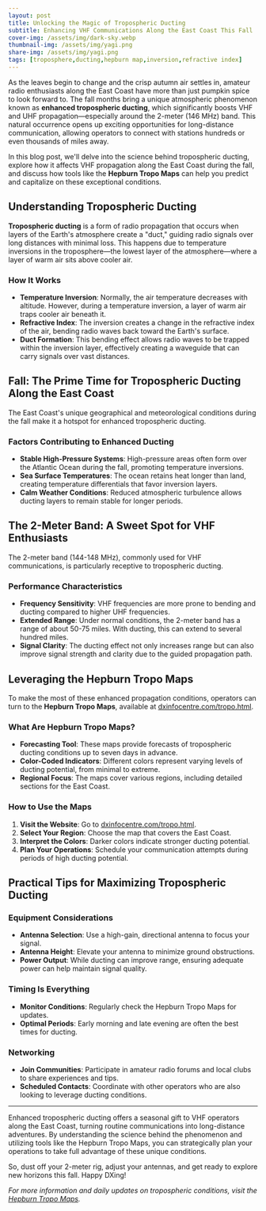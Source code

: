 ```yaml
---
layout: post
title: Unlocking the Magic of Tropospheric Ducting
subtitle: Enhancing VHF Communications Along the East Coast This Fall
cover-img: /assets/img/dark-sky.webp
thumbnail-img: /assets/img/yagi.png
share-img: /assets/img/yagi.png
tags: [troposphere,ducting,hepburn map,inversion,refractive index]
---
```


As the leaves begin to change and the crisp autumn air settles in, amateur radio enthusiasts along the East Coast have more than just pumpkin spice to look forward to. The fall months bring a unique atmospheric phenomenon known as **enhanced tropospheric ducting**, which significantly boosts VHF and UHF propagation—especially around the 2-meter (146 MHz) band. This natural occurrence opens up exciting opportunities for long-distance communication, allowing operators to connect with stations hundreds or even thousands of miles away.

In this blog post, we'll delve into the science behind tropospheric ducting, explore how it affects VHF propagation along the East Coast during the fall, and discuss how tools like the **Hepburn Tropo Maps** can help you predict and capitalize on these exceptional conditions.

## Understanding Tropospheric Ducting

**Tropospheric ducting** is a form of radio propagation that occurs when layers of the Earth's atmosphere create a "duct," guiding radio signals over long distances with minimal loss. This happens due to temperature inversions in the troposphere—the lowest layer of the atmosphere—where a layer of warm air sits above cooler air.

### How It Works

- **Temperature Inversion**: Normally, the air temperature decreases with altitude. However, during a temperature inversion, a layer of warm air traps cooler air beneath it.
- **Refractive Index**: The inversion creates a change in the refractive index of the air, bending radio waves back toward the Earth's surface.
- **Duct Formation**: This bending effect allows radio waves to be trapped within the inversion layer, effectively creating a waveguide that can carry signals over vast distances.

## Fall: The Prime Time for Tropospheric Ducting Along the East Coast

The East Coast's unique geographical and meteorological conditions during the fall make it a hotspot for enhanced tropospheric ducting.

### Factors Contributing to Enhanced Ducting

- **Stable High-Pressure Systems**: High-pressure areas often form over the Atlantic Ocean during the fall, promoting temperature inversions.
- **Sea Surface Temperatures**: The ocean retains heat longer than land, creating temperature differentials that favor inversion layers.
- **Calm Weather Conditions**: Reduced atmospheric turbulence allows ducting layers to remain stable for longer periods.

## The 2-Meter Band: A Sweet Spot for VHF Enthusiasts

The 2-meter band (144-148 MHz), commonly used for VHF communications, is particularly receptive to tropospheric ducting.

### Performance Characteristics

- **Frequency Sensitivity**: VHF frequencies are more prone to bending and ducting compared to higher UHF frequencies.
- **Extended Range**: Under normal conditions, the 2-meter band has a range of about 50-75 miles. With ducting, this can extend to several hundred miles.
- **Signal Clarity**: The ducting effect not only increases range but can also improve signal strength and clarity due to the guided propagation path.

## Leveraging the Hepburn Tropo Maps

To make the most of these enhanced propagation conditions, operators can turn to the **Hepburn Tropo Maps**, available at [dxinfocentre.com/tropo.html](https://www.dxinfocentre.com/tropo.html).

### What Are Hepburn Tropo Maps?

- **Forecasting Tool**: These maps provide forecasts of tropospheric ducting conditions up to seven days in advance.
- **Color-Coded Indicators**: Different colors represent varying levels of ducting potential, from minimal to extreme.
- **Regional Focus**: The maps cover various regions, including detailed sections for the East Coast.

### How to Use the Maps

1. **Visit the Website**: Go to [dxinfocentre.com/tropo.html](https://www.dxinfocentre.com/tropo.html).
2. **Select Your Region**: Choose the map that covers the East Coast.
3. **Interpret the Colors**: Darker colors indicate stronger ducting potential.
4. **Plan Your Operations**: Schedule your communication attempts during periods of high ducting potential.

## Practical Tips for Maximizing Tropospheric Ducting

### Equipment Considerations

- **Antenna Selection**: Use a high-gain, directional antenna to focus your signal.
- **Antenna Height**: Elevate your antenna to minimize ground obstructions.
- **Power Output**: While ducting can improve range, ensuring adequate power can help maintain signal quality.

### Timing Is Everything

- **Monitor Conditions**: Regularly check the Hepburn Tropo Maps for updates.
- **Optimal Periods**: Early morning and late evening are often the best times for ducting.

### Networking

- **Join Communities**: Participate in amateur radio forums and local clubs to share experiences and tips.
- **Scheduled Contacts**: Coordinate with other operators who are also looking to leverage ducting conditions.

---

Enhanced tropospheric ducting offers a seasonal gift to VHF operators along the East Coast, turning routine communications into long-distance adventures. By understanding the science behind the phenomenon and utilizing tools like the Hepburn Tropo Maps, you can strategically plan your operations to take full advantage of these unique conditions.

So, dust off your 2-meter rig, adjust your antennas, and get ready to explore new horizons this fall. Happy DXing!

*For more information and daily updates on tropospheric conditions, visit the [Hepburn Tropo Maps](https://www.dxinfocentre.com/tropo.html).*
